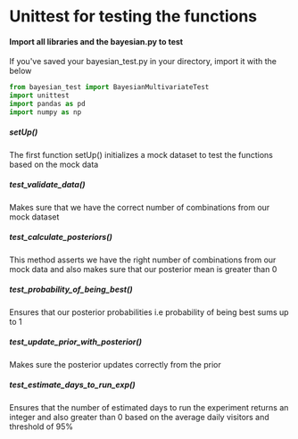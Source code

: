 # Unittest for testing the functions 

#### Import all libraries and the bayesian.py to test
If you've saved your bayesian_test.py in your directory, import it with the below
~~~python
from bayesian_test import BayesianMultivariateTest
import unittest
import pandas as pd
import numpy as np
~~~

##### setUp()
The first function setUp() initializes a mock dataset to test the functions based on the mock data

##### test_validate_data()

Makes sure that we have the correct number of combinations from our mock dataset

##### test_calculate_posteriors()
This method asserts we have the right number of combinations from our mock data and also makes sure that our posterior mean is greater than 0

##### test_probability_of_being_best()
Ensures that our posterior probabilities i.e probability of being best sums up to 1

##### test_update_prior_with_posterior()
Makes sure the posterior updates correctly from the prior

##### test_estimate_days_to_run_exp()
Ensures that the number of estimated days to run the experiment returns an integer and also greater than 0 based on the average daily visitors and threshold of 95%


